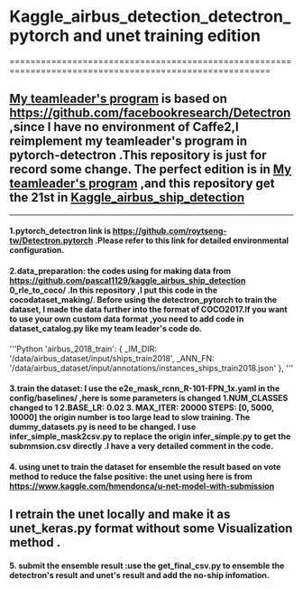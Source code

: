 # Kaggle_airbus_detection_detectron_pytorch and unet training edition

========================================================================================================
## [My teamleader's program](https://github.com/pascal1129/kaggle_airbus_ship_detection)  is based on https://github.com/facebookresearch/Detectron ,since I have no environment of Caffe2,I reimplement my teamleader's program in pytorch-detectron .This repository is just for record some change. The perfect edition is in [My teamleader's program](https://github.com/pascal1129/kaggle_airbus_ship_detection) ,and this repository get the 21st in [Kaggle_airbus_ship_detection](https://www.kaggle.com/c/airbus-ship-detection)
---------------------------------------------------------------------------------------------------------------------------
#### 1.pytorch_detectron link is https://github.com/roytseng-tw/Detectron.pytorch .Please refer to this link for detailed environmental configuration.

#### 2.data_preparation: the codes using for making data from https://github.com/pascal1129/kaggle_airbus_ship_detection 0_rle_to_coco/ .In this repository ,I put this code in the cocodataset_making/. Before using the detectron_pytorch to train the dataset, I made the data further into the format of COCO2017.If you want to use your own custom data format ,you need to add code in  dataset_catalog.py like my team leader's code do.
'''Python
'airbus_2018_train': {
        _IM_DIR:
            '/data/airbus_dataset/input/ships_train2018',
        _ANN_FN:
            '/data/airbus_dataset/input/annotations/instances_ships_train2018.json'
    },
'''
#### 3.train the dataset: I use the e2e_mask_rcnn_R-101-FPN_1x.yaml in the config/baselines/ ,here is some parameters is changed 1.NUM_CLASSES changed to 1    2.BASE_LR: 0.02  3. MAX_ITER: 20000 STEPS: [0, 5000, 10000] the origin number is too large lead to slow training.  The dummy_datasets.py is need to be changed. I use infer_simple_mask2csv.py to replace the origin infer_simple.py to get the submmsion.csv directly .I have a very detailed comment in the code.

#### 4. using unet to train the dataset for ensemble the result based on vote method to reduce the false positive: the unet using here is from https://www.kaggle.com/hmendonca/u-net-model-with-submission
## I retrain the unet locally and make it as unet_keras.py format without some Visualization method .

#### 5. submit the ensemble result :use the get_final_csv.py to ensemble the detectron's result and unet's result and add the no-ship infomation.

